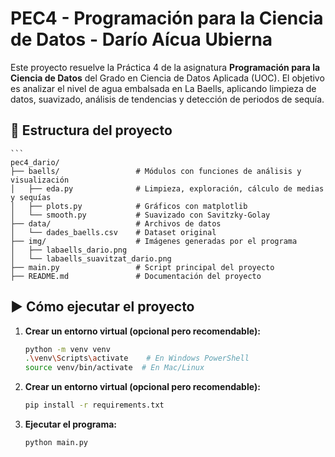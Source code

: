 # PEC4 - Programación para la Ciencia de Datos - Darío Aícua Ubierna

Este proyecto resuelve la Práctica 4 de la asignatura **Programación para la Ciencia de Datos** del Grado en Ciencia de Datos Aplicada (UOC). El objetivo es analizar el nivel de agua embalsada en La Baells, aplicando limpieza de datos, suavizado, análisis de tendencias y detección de periodos de sequía.

## 📁 Estructura del proyecto
    ```
    pec4_dario/
    ├── baells/                 # Módulos con funciones de análisis y visualización
    │   ├── eda.py              # Limpieza, exploración, cálculo de medias y sequías
    │   ├── plots.py            # Gráficos con matplotlib
    │   └── smooth.py           # Suavizado con Savitzky-Golay
    ├── data/                   # Archivos de datos
    │   └── dades_baells.csv    # Dataset original
    ├── img/                    # Imágenes generadas por el programa
    │   ├── labaells_dario.png
    │   └── labaells_suavitzat_dario.png
    ├── main.py                 # Script principal del proyecto
    ├── README.md               # Documentación del proyecto



## ▶️ Cómo ejecutar el proyecto

1. **Crear un entorno virtual (opcional pero recomendable):**

   ```bash
   python -m venv venv
   .\venv\Scripts\activate    # En Windows PowerShell
   source venv/bin/activate  # En Mac/Linux

2. **Crear un entorno virtual (opcional pero recomendable):**
    
    ```bash
    pip install -r requirements.txt

3. **Ejecutar el programa:**

    ```bash
    python main.py
